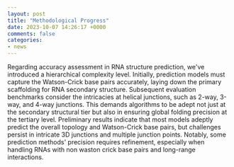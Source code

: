 ```yaml
---
layout: post
title: "Methodological Progress"
date: 2023-10-07 14:26:17 +0000
comments: false
categories: 
- news
---
```





Regarding accuracy assessment in RNA structure prediction, we've introduced a hierarchical complexity level. Initially, prediction models must capture the Watson-Crick base pairs accurately, laying down the primary scaffolding for RNA secondary structure. Subsequent evaluation benchmarks consider the intricacies at helical junctions, such as 2-way, 3-way, and 4-way junctions. This demands algorithms to be adept not just at the secondary structural tier but also in ensuring global folding precision at the tertiary level. Preliminary results indicate that most models adeptly predict the overall topology and Watson-Crick base pairs, but challenges persist in intricate 3D junctions and multiple junction points. Notably, some prediction methods' precision requires refinement, especially when handling RNAs with non waston crick base pairs and long-range interactions.





